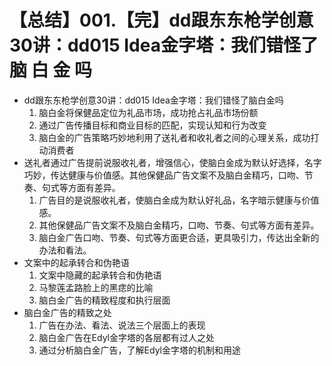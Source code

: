 # 【总结】001.【完】dd跟东东枪学创意30讲：dd015 Idea金字塔：我们错怪了脑 白 金 吗

-   dd跟东东枪学创意30讲：dd015 Idea金字塔：我们错怪了脑白金吗
    1.  脑白金将保健品定位为礼品市场，成功抢占礼品市场份额
    2.  通过广告传播目标和商业目标的匹配，实现认知和行为改变
    3.  脑白金的广告策略巧妙地利用了送礼者和收礼者之间的心理关系，成功打动消费者
-   送礼者通过广告提前说服收礼者，增强信心，使脑白金成为默认好选择，名字巧妙，传达健康与价值感。其他保健品广告文案不及脑白金精巧，口吻、节奏、句式等方面有差异。
    1.  广告目的是说服收礼者，使脑白金成为默认好礼品，名字暗示健康与价值感。
    2.  其他保健品广告文案不及脑白金精巧，口吻、节奏、句式等方面有差异。
    3.  脑白金广告口吻、节奏、句式等方面更合适，更具吸引力，传达出全新的办法和看法。
-   文案中的起承转合和伪艳语
    1.  文案中隐藏的起承转合和伪艳语
    2.  马黎莲孟路脸上的黑痣的比喻
    3.  脑白金广告的精致程度和执行层面
-   脑白金广告的精致之处
    1.  广告在办法、看法、说法三个层面上的表现
    2.  脑白金广告在Edyl金字塔的各层都有过人之处
    3.  通过分析脑白金广告，了解Edyl金字塔的机制和用途